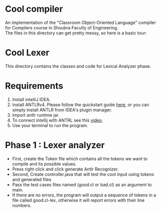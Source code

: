 # Cool compiler 
 An implementation of the "Classroom Object-Oriented Language" compiler for Compilers course in Shoubra Faculty of Engineering.  
The files in this directory can get pretty messy, so here is a basic tour:
# Cool Lexer
 
This directory contains the classes and code for Lexical Analyzer phase. 
# Requirements 

 1. Install intelliJ IDEA.
 2. Install ANTLRv4. Please follow the quickstart guide [here](https://www.antlr.org/), or you can simply install ANTLR from IDEA's plugin manager. 
 3. Import antlr runtime jar.
 4. To connect intellij with ANTRL see this [video](https://www.youtube.com/watch?v=rCFMKUtN7rM&feature=emb_logo).
 5. Use your terminal to run the program.


# **Phase 1 : Lexer analyzer**

-   First, create the Token file which contains all the tokens we want to compile and its possible values.
-   Press right click and click generate Antlr Recognizer.
-   Second, Create controller.java that will test the cool input using tokens and generated files
-   Pass the test cases files named (good.cl or bad.cl) as an argument to main.
-   If there are no errors, the program will output a sequence of tokens in a file called good.cl-lex, otherwise it will report errors with their line numbers.













